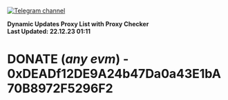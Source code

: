 [![Telegram channel](https://img.shields.io/endpoint?url=https://runkit.io/damiankrawczyk/telegram-badge/branches/master?url=https://t.me/n4z4v0d)](https://t.me/n4z4v0d) 

**Dynamic Updates Proxy List with Proxy Checker**  
**Last Updated: 22.12.23 01:11**

# DONATE (_any evm_) - 0xDEADf12DE9A24b47Da0a43E1bA70B8972F5296F2

